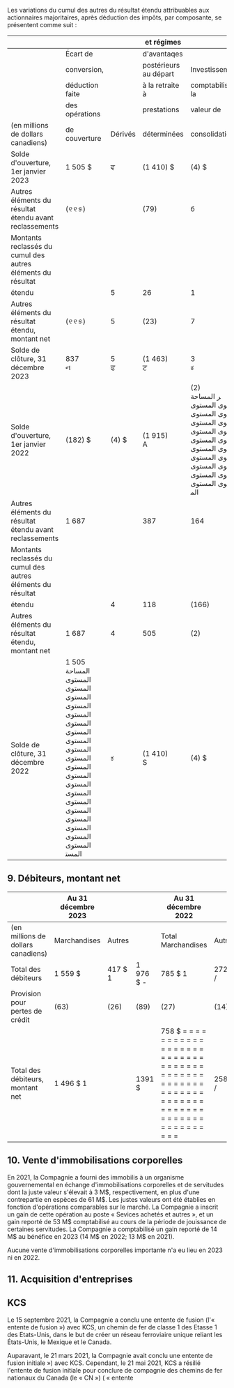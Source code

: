 Les variations du cumul des autres du résultat étendu attribuables aux actionnaires majoritaires, après déduction des impôts, par composante, se présentent comme suit :

|                                                             |                                                                                                                                                                                        |          | et régimes            |                                                                                                                                                                                      |            |
|-------------------------------------------------------------|----------------------------------------------------------------------------------------------------------------------------------------------------------------------------------------|----------|-----------------------|--------------------------------------------------------------------------------------------------------------------------------------------------------------------------------------|------------|
|                                                             | Écart de                                                                                                                                                                               |          | d'avantaqes           |                                                                                                                                                                                      |            |
|                                                             | conversion,                                                                                                                                                                            |          | postérieurs au départ | Investissements                                                                                                                                                                      |            |
|                                                             | déduction faite                                                                                                                                                                        |          | à la retraite à       | comptabilisés à la                                                                                                                                                                   |            |
|                                                             | des opérations                                                                                                                                                                         |          | prestations           | valeur de                                                                                                                                                                            |            |
| (en millions de dollars canadiens)                          | de couverture                                                                                                                                                                          | Dérivés  | déterminées           | consolidation                                                                                                                                                                        | Total      |
| Solde d'ouverture, 1er janvier 2023                         | 1 505 \$                                                                                                                                                                               | ਵ        | (1 410) \$            | (4) \$                                                                                                                                                                               | 91 \$      |
| Autres éléments du résultat étendu avant reclassements      | (୧୧୫)                                                                                                                                                                                  |          | (79)                  | б                                                                                                                                                                                    | (741)      |
| Montants reclassés du cumul des autres éléments du résultat |                                                                                                                                                                                        |          |                       |                                                                                                                                                                                      |            |
| étendu                                                      |                                                                                                                                                                                        | 5        | 26                    | 1                                                                                                                                                                                    | 32         |
| Autres éléments du résultat étendu, montant net             | (୧୧୫)                                                                                                                                                                                  | 5        | (23)                  | 7                                                                                                                                                                                    | (709)      |
| Solde de clôture, 31 décembre 2023                          | 837<br>ન                                                                                                                                                                               | 5<br>ਫ   | (1 463)<br>ਟ          | 3<br>ಕ                                                                                                                                                                               | (618) \$   |
| Solde d'ouverture, 1er janvier 2022                         | (182)  \$                                                                                                                                                                              | (4)   \$ | (1 915)<br>A          | (2)<br>ﺮ ﺍﻟﻤﺴﺎﺣﺔ ﺍﻟﻤﺴﺘﻮﻯ ﺍﻟﻤﺴﺘﻮﻯ ﺍﻟﻤﺴﺘﻮﻯ ﺍﻟﻤﺴﺘﻮﻯ ﺍﻟﻤﺴﺘﻮﻯ ﺍﻟﻤﺴﺘﻮﻯ ﺍﻟﻤﺴﺘﻮﻯ ﺍﻟﻤﺴﺘﻮﻯ ﺍﻟﻤﺴﺘﻮﻯ ﺍﻟﻤﺴﺘﻮﻯ ﺍﻟﻤﺴﺘﻮﻯ ﺍﻟﻤﺴﺘﻮﻯ ﺍﻟﻤﺴﺘﻮﻯ ﺍﻟﻤﺴﺘﻮﻯ ﺍﻟﻤﺴﺘﻮﻯ ﺍﻟﻤﺴﺘﻮﻯ ﺍﻟﻤﺴﺘﻮﻯ ﺍﻟﻤﺴﺘﻮﻯ ﺍﻟﻤﺴﺘﻮﻯ ﺍﻟﻤﺴﺘﻮﻯ ﺍﻟﻤ | (2 103) \$ |
| Autres éléments du résultat étendu avant reclassements      | 1 687                                                                                                                                                                                  |          | 387                   | 164                                                                                                                                                                                  | 2 238      |
| Montants reclassés du cumul des autres éléments du résultat |                                                                                                                                                                                        |          |                       |                                                                                                                                                                                      |            |
| étendu                                                      |                                                                                                                                                                                        | 4        | 118                   | (166)                                                                                                                                                                                | (44)       |
| Autres éléments du résultat étendu, montant net             | 1 687                                                                                                                                                                                  | 4        | 505                   | (2)                                                                                                                                                                                  | 2 194      |
| Solde de clôture, 31 décembre 2022                          | 1 505<br>ﺍﻟﻤﺴﺎﺣﺔ ﺍﻟﻤﺴﺘﻮﻯ ﺍﻟﻤﺴﺘﻮﻯ ﺍﻟﻤﺴﺘﻮﻯ ﺍﻟﻤﺴﺘﻮﻯ ﺍﻟﻤﺴﺘﻮﻯ ﺍﻟﻤﺴﺘﻮﻯ ﺍﻟﻤﺴﺘﻮﻯ ﺍﻟﻤﺴﺘﻮﻯ ﺍﻟﻤﺴﺘﻮﻯ ﺍﻟﻤﺴﺘﻮﻯ ﺍﻟﻤﺴﺘﻮﻯ ﺍﻟﻤﺴﺘﻮﻯ ﺍﻟﻤﺴﺘﻮﻯ ﺍﻟﻤﺴﺘﻮﻯ ﺍﻟﻤﺴﺘﻮﻯ ﺍﻟﻤﺴﺘﻮﻯ ﺍﻟﻤﺴﺘﻮﻯ ﺍﻟﻤﺴﺘﻮﻯ ﺍﻟﻤﺴﺘﻮﻯ ﺍﻟﻤﺴﺘﻮﻯ ﺍﻟﻤﺴﺘ | ಕ        | (1 410)<br>S          | (4) \$                                                                                                                                                                               | 91 8       |

## 9. Débiteurs, montant net

|                                    | Au 31 décembre 2023 |          |            | Au 31 décembre 2022                                                                                                                                                            |          |          |  |
|------------------------------------|---------------------|----------|------------|--------------------------------------------------------------------------------------------------------------------------------------------------------------------------------|----------|----------|--|
| (en millions de dollars canadiens) | Marchandises        | Autres   |            | Total Marchandises                                                                                                                                                             | Autres   | Total    |  |
| Total des débiteurs                | 1 559 \$            | 417 \$ 1 | 1 976 \$ - | 785 \$ 1                                                                                                                                                                       | 272 \$ / | 1 057 \$ |  |
| Provision pour pertes de crédit    | (63)                | (26)     | (89)       | (27)                                                                                                                                                                           | (14)     | (41)     |  |
| Total des débiteurs, montant net   | 1 496 \$ 1          |          | 1391 \$    | 758 \$ = = = = = = = = = = = = = = = = = = = = = = = = = = = = = = = = = = = = = = = = = = = = = = = = = = = = = = = = = = = = = = = = = = = = = = = = = = = = = = = = = = = = | 258 \$ / | 1 016 \$ |  |

## 10. Vente d'immobilisations corporelles

En 2021, la Compagnie a fourni des immobilis à un organisme gouvernemental en échange d'immobilisations corporelles et de servitudes dont la juste valeur s'élevait à 3 M\$, respectivement, en plus d'une contrepartie en espèces de 61 M\$. Les justes valeurs ont été établies en fonction d'opérations comparables sur le marché. La Compagnie a inscrit un gain de cette opération au poste « Sevices achetés et autres », et un gain reporté de 53 M\$ comptabilisé au cours de la période de jouissance de certaines servitudes. La Compagnie a comptabilisé un gain reporté de 14 M\$ au bénéfice en 2023 (14 M\$ en 2022; 13 M\$ en 2021).

Aucune vente d'immobilisations corporelles importante n'a eu lieu en 2023 ni en 2022.

## 11. Acquisition d'entreprises

## KCS

Le 15 septembre 2021, la Compagnie a conclu une entente de fusion (l'« entente de fusion ») avec KCS, un chemin de fer de classe 1 des Etasse 1 des Etats-Unis, dans le but de créer un réseau ferroviaire unique reliant les États-Unis, le Mexique et le Canada.

Auparavant, le 21 mars 2021, la Compagnie avait conclu une entente de fusion initiale ») avec KCS. Cependant, le 21 mai 2021, KCS a résilié l'entente de fusion initiale pour conclure de compagnie des chemins de fer nationaux du Canada (le « CN ») ( « entente